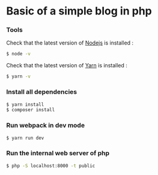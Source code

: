 # Basic of a simple blog in php



### Tools

Check that the latest version of [Nodejs](https://nodejs.org/en/download/) is installed :
```sh
$ node -v
```

Check that the latest version of [Yarn](https://yarnpkg.com/en/docs/install) is installed :
```sh
$ yarn -v
```


### Install all dependencies

```sh
$ yarn install
$ composer install
```



### Run webpack in dev mode

```sh
$ yarn run dev
```


### Run the internal web server of php

```sh
$ php -S localhost:8000 -t public
```